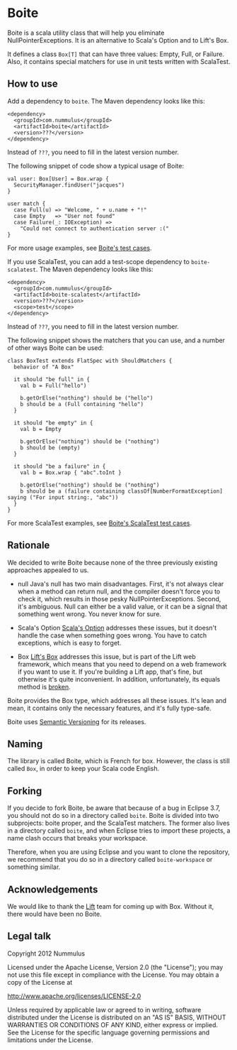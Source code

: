 Boite
=====

Boite is a scala utility class that will help you eliminate NullPointerExceptions. It is an alternative to Scala's Option and to Lift's Box.

It defines a class `Box[T]` that can have three values: Empty, Full, or Failure. Also, it contains special matchers for use in unit tests written with ScalaTest.



How to use
----------

Add a dependency to `boite`. The Maven dependency looks like this:

    <dependency>
      <groupId>com.nummulus</groupId>
      <artifactId>boite</artifactId>
      <version>???</version>
    </dependency>

Instead of `???`, you need to fill in the latest version number.

The following snippet of code show a typical usage of Boite:

    val user: Box[User] = Box.wrap {
      SecurityManager.findUser("jacques")
    }

    user match {
      case Full(u) => "Welcome, " + u.name + "!"
      case Empty   => "User not found"
      case Failure(_: IOException) => 
        "Could not connect to authentication server :("
    }

For more usage examples, see [Boite's test cases](https://github.com/nummulus/boite/tree/master/boite/src/test/scala/com/nummulus/boite).

If you use ScalaTest, you can add a test-scope dependency to `boite-scalatest`. The Maven dependency looks like this:

    <dependency>
      <groupId>com.nummulus</groupId>
      <artifactId>boite-scalatest</artifactId>
      <version>???</version>
      <scope>test</scope>
    </dependency>

Instead of `???`, you need to fill in the latest version number.

The following snippet shows the matchers that you can use, and a number of other ways Boite can be used:

    class BoxTest extends FlatSpec with ShouldMatchers {
      behavior of "A Box"

      it should "be full" in {
        val b = Full("hello")

        b.getOrElse("nothing") should be ("hello")
        b should be a (Full containing "hello")
      }

      it should "be empty" in {
        val b = Empty

        b.getOrElse("nothing") should be ("nothing")
        b should be (empty)
      }

      it should "be a failure" in {
        val b = Box.wrap { "abc".toInt }

        b.getOrElse("nothing") should be ("nothing")
        b should be a (failure containing classOf[NumberFormatException] saying ("For input string:, "abc"))
      }
    }

For more ScalaTest examples, see [Boite's ScalaTest test cases](https://github.com/nummulus/boite/tree/master/boite-scalatest/src/test/scala/com/nummulus/boite/scalatest).



Rationale
---------

We decided to write Boite because none of the three previously existing approaches appealed to us.

* null
  Java's null has two main disadvantages. First, it's not always clear when a method can return null, and the compiler doesn't force you to check it, which results in those pesky NullPointerExceptions. Second, it's ambiguous. Null can either be a valid value, or it can be a signal that something went wrong. You never know for sure. 

* Scala's Option
  [Scala's Option](http://www.scala-lang.org/api/current/scala/Option.html) addresses these issues, but it doesn't handle the case when something goes wrong. You have to catch exceptions, which is easy to forget.

* Box
  [Lift's Box](http://www.assembla.com/spaces/liftweb/wiki/Box) addresses this issue, but is part of the Lift web framework, which means that you need to depend on a web framework if you want to use it. If you're building a Lift app, that's fine, but otherwise it's quite inconvenient. In addition, unfortunately, its equals method is [broken](https://github.com/lift/framework/issues/1234).

Boite provides the Box type, which addresses all these issues. It's lean and mean, it contains only the necessary features, and it's fully type-safe.

Boite uses [Semantic Versioning](http://semver.org/) for its releases.



Naming
------

The library is called Boite, which is French for box. However, the class is still called `Box`, in order to keep your Scala code English.



Forking
-------

If you decide to fork Boite, be aware that because of a bug in Eclipse 3.7, you should not do so in a directory called `boite`. Boite is divided into two subprojects: boite proper, and the ScalaTest matchers. The former also lives in a directory called `boite`, and when Eclipse tries to import these projects, a name clash occurs that breaks your workspace.

Therefore, when you are using Eclipse and you want to clone the repository, we recommend that you do so in a directory called `boite-workspace` or something similar.



Acknowledgements
----------------

We would like to thank the [Lift](http://liftweb.net/) team for coming up with Box. Without it, there would have been no Boite.



Legal talk
----------

Copyright 2012 Nummulus

Licensed under the Apache License, Version 2.0 (the "License"); you may not use this file except in compliance with the License. You may obtain a copy of the License at

  <http://www.apache.org/licenses/LICENSE-2.0>

Unless required by applicable law or agreed to in writing, software distributed under the License is distributed on an "AS IS" BASIS, WITHOUT WARRANTIES OR CONDITIONS OF ANY KIND, either express or implied. See the License for the specific language governing permissions and limitations under the License.
